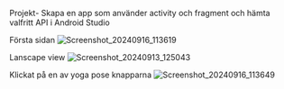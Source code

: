 Projekt- Skapa en app som använder activity och fragment och hämta valfritt API i Android Studio


Första sidan
![Screenshot_20240916_113619](https://github.com/user-attachments/assets/c336a13f-30bf-4f39-909e-c58c887ca587)


Lanscape view
![Screenshot_20240913_125043](https://github.com/user-attachments/assets/f9cbb5bf-48e7-46c0-b68f-c720821cedda)


Klickat på en av yoga pose knapparna
![Screenshot_20240916_113649](https://github.com/user-attachments/assets/9873749e-5857-4ccb-ba48-463647187a02)


